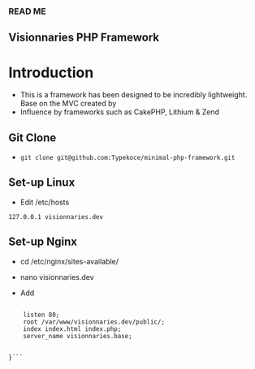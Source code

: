 ### READ ME ###

## Visionnaries PHP Framework ##

# Introduction #

* This is a framework has been designed to be incredibly lightweight. Base on the MVC created by
* Influence by frameworks such as CakePHP, Lithium & Zend

## Git Clone ##

* ```git clone git@github.com:Typekoce/minimal-php-framework.git```


## Set-up Linux ##
* Edit /etc/hosts

``` 127.0.0.1 visionnaries.dev ``` 


## Set-up Nginx ##

* cd /etc/nginx/sites-available/

* nano visionnaries.dev

* Add

```Server {

    listen 80;
    root /var/www/visionnaries.dev/public/;
    index index.html index.php;
    server_name visionnaries.base;
	

}```





